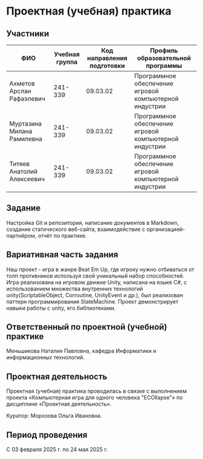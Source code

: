 # Проектная (учебная) практика

## Участники

| ФИО                        | Учебная группа | Код направления подготовки | Профиль образовательной программы                      |
| -------------------------- | -------------- | -------------------------- | ------------------------------------------------------ |
| Ахметов Арслан Рафаэлевич  | 241-339        | 09.03.02                   | Программное обеспечение игровой компьютерной индустрии |
| Муртазина Милана Рамилевна | 241-339        | 09.03.02                   | Программное обеспечение игровой компьютерной индустрии |
| Титяев Анатолий Алексеевич | 241-339        | 09.03.02                   | Программное обеспечение игровой компьютерной индустрии |

## Задание

Настройка Git и репозитория, написание документов в Markdown, создание статического веб-сайта, взаимодействие с организацией-партнёром, отчёт по практике.

## Вариативная часть задания

Наш проект - игра в жанре Beat Em Up, где игроку нужно отбиваться от толп противников используя свой уникальный набор способностей. Игра реализована на игровом движке Unity, написана на языке C#, с использованием множества внутренних технологий unity(ScriptableObject, Corroutine, UnityEvent и др.), был реализован паттерн программирования StateMachine. Проект демонстрирует навыки работы с unity, его библиотеками.

## Ответственный по проектной (учебной) практике

Меньшикова Наталия Павловна, кафедра Информатики и информационных технологий.

## Проектная деятельность

Проектная (учебная) практика проводилась в связке с выполнением проекта «Компьютерная игра для одного человека "ECOllapse"» по дисциплине «Проектная деятельность».

Куратор: Морозова Ольга Ивановна.

## Период проведения

С 03 февраля 2025 г. по 24 мая 2025 г.